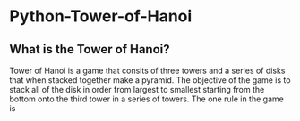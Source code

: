 # Python-Tower-of-Hanoi
 
## What is the Tower of Hanoi?
Tower of Hanoi is a game that consits of three towers and a series of disks that when stacked together make a pyramid. The objective of the game is to stack all of the disk in order from largest to smallest starting from the bottom onto the third tower in a series of towers. The one rule in the game is 
